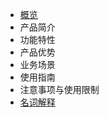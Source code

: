 <!-- 请勿添加产品标题，标题行将由系统自动增加，名称将于您申请邮件提供的仓库名称一致 -->

* [概览](/udnt/README.md)
* 产品简介   
* 功能特性
* 产品优势
* 业务场景
* 使用指南
* 注意事项与使用限制
* [名词解释](/udnt/_glossary.md)


